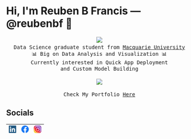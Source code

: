 # Hi, I'm Reuben B Francis — @reubenbf 👋
<p align="center">
  <img src="https://www.smogon.com/forums/attachments/unnamed-7-gif.84454/" width="50px">
  <samp>
    <br>Data Science graduate student from <a href="https://www.mq.edu.au/">Macquarie University</a>
      <br>📊 Big on Data Analysis and Visualization 📊
    <br>Currently interested in Quick App Deployment 
    <br>and Custom Model Building
    <br><br>
    <img src="https://i.imgur.com/SrExpSG.gif" width="240px" align="center">
    <br>
    <br> Check My Portfolio <a 
    href="https://reubenbf.github.io/Reuben_Portfolio/">Here</a>
  </samp>
</p>


## Socials

<a href=https://www.linkedin.com/in/reuben-bernard-francis/><img src="images/linkedin.png" width=20px></a>|<a href=https://www.facebook.com/reuben.francis><img src="images/facebook.webp" width=20px></a>|<a href=https://www.instagram.com/reuben.francis/><img src="images/instagram.png" width=20px></a>
-:|:-:|:-
